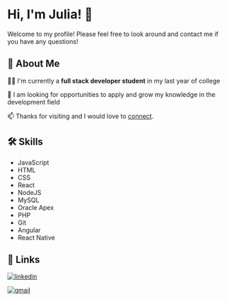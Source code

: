 
# Hi, I'm Julia! 👋

Welcome to my profile! Please feel free to look around and contact me if you have any questions!
## 🚀 About Me
👩‍💻 I'm currently a **full stack developer student** in my last year of college

🌱 I am looking for opportunities to apply and grow my knowledge in the development field 

📫 Thanks for visiting and I would love to [connect](https://www.linkedin.com/in/juliadfernandes/).



## 🛠 Skills
  - JavaScript 
  - HTML
  - CSS
  - React
  - NodeJS
  - MySQL
  - Oracle Apex
  - PHP
  - Git
  - Angular
  - React Native
## 🔗 Links
[![linkedin](https://img.shields.io/badge/linkedin-0A66C2?style=for-the-badge&logo=linkedin&logoColor=white)](https://www.linkedin.com/)

[![gmail](https://img.shields.io/badge/e‑mail-D14836.svg?style=for-the-badge&logo=GMail&logoColor=white)]("mailto:juliadiasfernandes@gmail.com)

